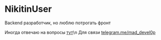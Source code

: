 # NikitinUser

Backend разработчик, но люблю потрогать фронт

Иногда отвечаю на вопросы <a href="https://qna.habr.com/user/pickHabr">тут</a>\n
Для связи [telegram.me/mad_devel0p](https://telegram.me/mad_devel0p)
